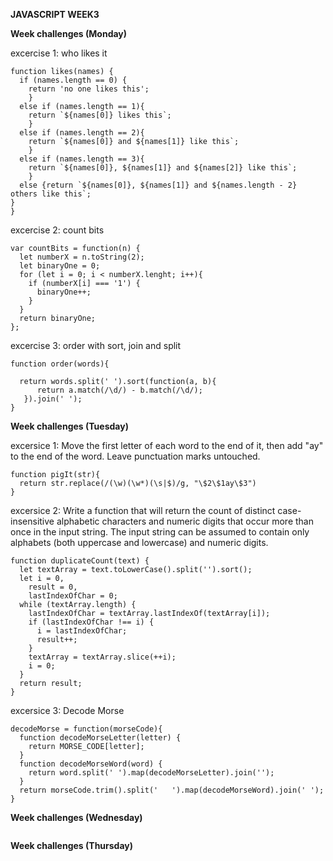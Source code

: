 **JAVASCRIPT WEEK3**

**Week challenges (Monday)**

excercise 1: who likes it

```
function likes(names) {
  if (names.length == 0) {
    return 'no one likes this';
    }
  else if (names.length == 1){
    return `${names[0]} likes this`;
    }
  else if (names.length == 2){
    return `${names[0]} and ${names[1]} like this`;
    }
  else if (names.length == 3){
    return `${names[0]}, ${names[1]} and ${names[2]} like this`;
    }
  else {return `${names[0]}, ${names[1]} and ${names.length - 2} others like this`;
}
}
```

excercise 2: count bits
```
var countBits = function(n) {
  let numberX = n.toString(2);
  let binaryOne = 0;
  for (let i = 0; i < numberX.lenght; i++){
    if (numberX[i] === '1') {
      binaryOne++;
    }
  }
  return binaryOne;
};
```

excercise 3: order with sort, join and split

```
function order(words){
  
  return words.split(' ').sort(function(a, b){
      return a.match(/\d/) - b.match(/\d/);
   }).join(' ');
} 
```

**Week challenges (Tuesday)**

excersice 1: Move the first letter of each word to the end of it, then add "ay" to the end of the word. Leave punctuation marks untouched.
```
function pigIt(str){
  return str.replace(/(\w)(\w*)(\s|$)/g, "\$2\$1ay\$3")
}
```
excersice 2: Write a function that will return the count of distinct case-insensitive alphabetic characters and numeric digits that occur more than once in the input string. The input string can be assumed to contain only alphabets (both uppercase and lowercase) and numeric digits.

```
function duplicateCount(text) {
  let textArray = text.toLowerCase().split('').sort();
  let i = 0,
    result = 0,
    lastIndexOfChar = 0;
  while (textArray.length) {
    lastIndexOfChar = textArray.lastIndexOf(textArray[i]);
    if (lastIndexOfChar !== i) {
      i = lastIndexOfChar;
      result++;
    }
    textArray = textArray.slice(++i);
    i = 0;
  }
  return result;
}
```
excersice 3: Decode Morse

```
decodeMorse = function(morseCode){
  function decodeMorseLetter(letter) {
    return MORSE_CODE[letter];
  }
  function decodeMorseWord(word) {
    return word.split(' ').map(decodeMorseLetter).join('');
  }
  return morseCode.trim().split('   ').map(decodeMorseWord).join(' ');
}
```

**Week challenges (Wednesday)**

```

```
**Week challenges (Thursday)**
 

